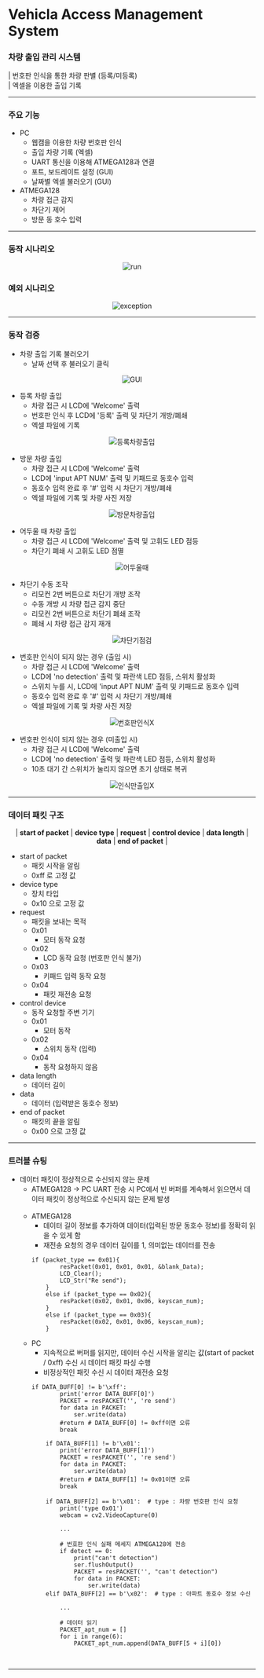 # Vehicla Access Management System

### 차량 출입 관리 시스템
| 번호판 인식을 통한 차량 판별 (등록/미등록) <br>
| 엑셀을 이용한 출입 기록 <br>

---

### 주요 기능

- PC
  - 웹캠을 이용한 차량 번호판 인식
  - 출입 차량 기록 (엑셀)
  - UART 통신을 이용해 ATMEGA128과 연결
  - 포트, 보드레이트 설정 (GUI)
  - 날짜별 엑셀 불러오기 (GUI)
- ATMEGA128
  - 차량 접근 감지
  - 차단기 제어
  - 방문 동 호수 입력

---

### 동작 시나리오
<center>

![run](https://github.com/GreenClothes/Vehicle_Access_Management_System/assets/106455871/90ccf0d5-857d-4799-8389-4dbd6437e115)
</center>

### 예외 시나리오
<center>

![exception](https://github.com/GreenClothes/Vehicle_Access_Management_System/assets/106455871/61cae690-9596-48e8-bb2b-ead4dce08331)
</center>

---

### 동작 검증

- 차량 출입 기록 불러오기
  - 날짜 선택 후 불러오기 클릭

<center>

![GUI](https://github.com/GreenClothes/Vehicle_Access_Management_System/assets/106455871/c01f7382-0362-4808-a912-285c95d9b0a8)
</center>

- 등록 차량 출입
  - 차량 접근 시 LCD에 'Welcome' 출력
  - 번호판 인식 후 LCD에 '등록' 출력 및 차단기 개방/폐쇄
  - 엑셀 파일에 기록

<center>

![등록차량출입](https://github.com/GreenClothes/Vehicle_Access_Management_System/assets/106455871/33a0c5f6-6525-452b-975c-5b12a3748e87)
</center>

- 방문 차량 출입
  - 차량 접근 시 LCD에 'Welcome' 출력
  - LCD에 'input APT NUM' 출력 및 키패드로 동호수 입력
  - 동호수 입력 완료 후 '#' 입력 시 차단기 개방/폐쇄
  - 엑셀 파일에 기록 및 차량 사진 저장
  
<center>

![방문차량출입](https://github.com/GreenClothes/Vehicle_Access_Management_System/assets/106455871/a305867e-5c7f-4b38-8a8a-860a2d6f03bc)
</center>

- 어두울 때 차량 출입
  - 차량 접근 시 LCD에 'Welcome' 출력 및 고휘도 LED 점등
  - 차단기 폐쇄 시 고휘도 LED 점멸

<center>

![어두울때](https://github.com/GreenClothes/Vehicle_Access_Management_System/assets/106455871/092c329b-1c53-4df6-bd95-1d49ad33dc27)
</center>

- 차단기 수동 조작
  - 리모컨 2번 버튼으로 차단기 개방 조작
  - 수동 개방 시 차량 접근 감지 중단
  - 리모컨 2번 버튼으로 차단기 폐쇄 조작
  - 폐쇄 시 차량 접근 감지 재개

<center>

![차단기점검](https://github.com/GreenClothes/Vehicle_Access_Management_System/assets/106455871/3b68a480-8634-44b8-8039-23be8b087caa)
</center>

- 번호판 인식이 되지 않는 경우 (출입 시)
  - 차량 접근 시 LCD에 'Welcome' 출력
  - LCD에 'no detection' 출력 및 파란색 LED 점등, 스위치 활성화
  - 스위치 누를 시, LCD에 'input APT NUM' 출력 및 키패드로 동호수 입력
  - 동호수 입력 완료 후 '#' 입력 시 차단기 개방/폐쇄
  - 엑셀 파일에 기록 및 차량 사진 저장

<center>

![번호판인식X](https://github.com/GreenClothes/Vehicle_Access_Management_System/assets/106455871/8e4f4bc9-2608-44a8-abab-f4437c1c59e8)
</center>

- 번호판 인식이 되지 않는 경우 (미출입 시)
  - 차량 접근 시 LCD에 'Welcome' 출력
  - LCD에 'no detection' 출력 및 파란색 LED 점등, 스위치 활성화
  - 10초 대기 간 스위치가 눌리지 않으면 초기 상태로 복귀

<center>

![인식만출입X](https://github.com/GreenClothes/Vehicle_Access_Management_System/assets/106455871/d3218e21-bc0d-4084-8384-1c4392628ba3)
</center>

---

### 데이터 패킷 구조

<center>

| __start of packet__ | __device type__ | __request__ | __control device__ | __data length__ | __data__ | __end of packet__ |
</center>

- start of packet
  - 패킷 시작을 알림
  - 0xff 로 고정 값
- device type
  - 장치 타입
  - 0x10 으로 고정 값
- request
  - 패킷을 보내는 목적
  - 0x01
    - 모터 동작 요청
  - 0x02
    - LCD 동작 요청 (번호판 인식 불가)
  - 0x03
    - 키패드 입력 동작 요청
  - 0x04
    - 패킷 재전송 요청
- control device
  - 동작 요청할 주변 기기
  - 0x01
    - 모터 동작
  - 0x02
    - 스위치 동작 (입력)
  - 0x04
    - 동작 요청하지 않음
- data length
  - 데이터 길이
- data
  - 데이터 (입력받은 동호수 정보)
- end of packet
  - 패킷의 끝을 알림
  - 0x00 으로 고정 값

---

### 트러블 슈팅

- 데이터 패킷이 정상적으로 수신되지 않는 문제
  - ATMEGA128 -> PC UART 전송 시 PC에서 빈 버퍼를 계속해서 읽으면서 데이터 패킷이 정상적으로 수신되지 않는 문제 발생
  <br><br>
  - ATMEGA128
    - 데이터 길이 정보를 추가하여 데이터(입력된 방문 동호수 정보)를 정확히 읽을 수 있게 함
    - 재전송 요청의 경우 데이터 길이를 1, 의미없는 데이터를 전송
    ```
    if (packet_type == 0x01){
			resPacket(0x01, 0x01, 0x01, &blank_Data);
			LCD_Clear();
			LCD_Str("Re send");
		}
		else if (packet_type == 0x02){
			resPacket(0x02, 0x01, 0x06, keyscan_num);
		}
		else if (packet_type == 0x03){
			resPacket(0x02, 0x01, 0x06, keyscan_num);
		}
    ```
  - PC
    - 지속적으로 버퍼를 읽지만, 데이터 수신 시작을 알리는 값(start of packet / 0xff) 수신 시 데이터 패킷 파싱 수행
    - 비정상적인 패킷 수신 시 데이터 재전송 요청
    ```
    if DATA_BUFF[0] != b'\xff':
            print('error DATA_BUFF[0]')
            PACKET = resPACKET('', 're send')
            for data in PACKET:
                ser.write(data)
            #return # DATA_BUFF[0] != 0xff이면 오류
            break

        if DATA_BUFF[1] != b'\x01':
            print('error DATA_BUFF[1]')
            PACKET = resPACKET('', 're send')
            for data in PACKET:
                ser.write(data)
            #return # DATA_BUFF[1] != 0x01이면 오류
            break

        if DATA_BUFF[2] == b'\x01':  # type : 차량 번호판 인식 요청
            print('type 0x01')
            webcam = cv2.VideoCapture(0)

            ...

            # 번호판 인식 실패 메세지 ATMEGA128에 전송
            if detect == 0:
                print("can't detection")
                ser.flushOutput()
                PACKET = resPACKET('', "can't detection")
                for data in PACKET:
                    ser.write(data)
        elif DATA_BUFF[2] == b'\x02':  # type : 아파트 동호수 정보 수신
            
            ...
            
            # 데이터 읽기
            PACKET_apt_num = []
            for i in range(6):
                PACKET_apt_num.append(DATA_BUFF[5 + i][0])
    ```
<br>

---
